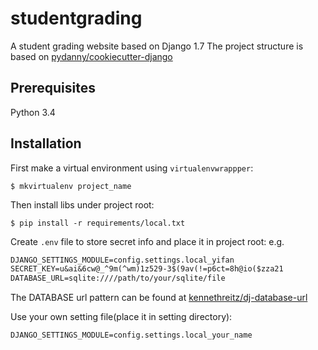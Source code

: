 # studentgrading

A student grading website based on Django 1.7
The project structure is based on [pydanny/cookiecutter-django](https://github.com/pydanny/cookiecutter-django)

## Prerequisites

Python 3.4

## Installation

First make a virtual environment using `virtualenvwrappper`:
```
$ mkvirtualenv project_name
```
Then install libs under project root:
```
$ pip install -r requirements/local.txt
```  
Create `.env` file to store secret info and place it in project root:
e.g.
```txt
DJANGO_SETTINGS_MODULE=config.settings.local_yifan
SECRET_KEY=u&ai&6cw@_^9m(^wm)1z529-3$(9av(!=p6ct=8h@io($zza21
DATABASE_URL=sqlite:////path/to/your/sqlite/file
```
The DATABASE url pattern can be found at
[kennethreitz/dj-database-url](https://github.com/kennethreitz/dj-database-url)

Use your own setting file(place it in setting directory):
```
DJANGO_SETTINGS_MODULE=config.settings.local_your_name
```

